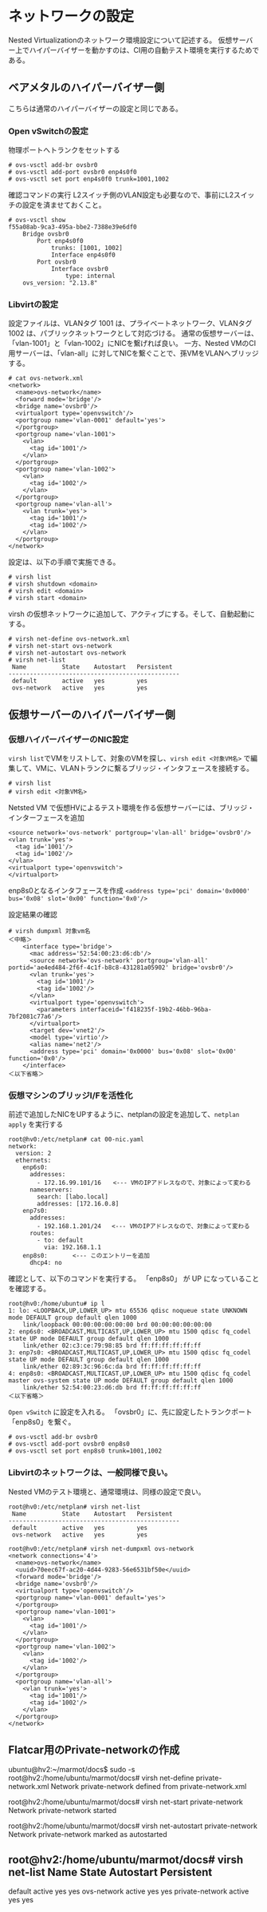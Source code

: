 # ネットワークの設定

Nested Virtualizationのネットワーク環境設定について記述する。
仮想サーバー上でハイパーバイザーを動かすのは、CI用の自動テスト環境を実行するためである。

## ベアメタルのハイパーバイザー側

こちらは通常のハイパーバイザーの設定と同じである。

### Open vSwitchの設定

物理ポートへトランクをセットする

~~~
# ovs-vsctl add-br ovsbr0
# ovs-vsctl add-port ovsbr0 enp4s0f0
# ovs-vsctl set port enp4s0f0 trunk=1001,1002
~~~

確認コマンドの実行
L2スイッチ側のVLAN設定も必要なので、事前にL2スイッチの設定を済ませておくこと。

~~~
# ovs-vsctl show
f55a08ab-9ca3-495a-bbe2-7388e39e6df0
    Bridge ovsbr0
        Port enp4s0f0
            trunks: [1001, 1002]
            Interface enp4s0f0
        Port ovsbr0
            Interface ovsbr0
                type: internal
    ovs_version: "2.13.8"
~~~

### Libvirtの設定

設定ファイルは、VLANタグ 1001 は、プライベートネットワーク、VLANタグ 1002 は、パブリックネットワークとして対応づける。
通常の仮想サーバーは、「vlan-1001」と「vlan-1002」にNICを繋げれば良い。
一方、Nested VMのCI用サーバーは、「vlan-all」に対してNICを繋ぐことで、孫VMをVLANへブリッジする。

~~~
# cat ovs-network.xml
<network>
  <name>ovs-network</name>
  <forward mode='bridge'/>
  <bridge name='ovsbr0'/>
  <virtualport type='openvswitch'/>
  <portgroup name='vlan-0001' default='yes'>
  </portgroup>
  <portgroup name='vlan-1001'>
    <vlan>
      <tag id='1001'/>
    </vlan>
  </portgroup>
  <portgroup name='vlan-1002'>
    <vlan>
      <tag id='1002'/>
    </vlan>
  </portgroup>
  <portgroup name='vlan-all'>
    <vlan trunk='yes'>
      <tag id='1001'/>
      <tag id='1002'/>
    </vlan>
  </portgroup>
</network>
~~~

設定は、以下の手順で実施できる。

~~~
# virsh list
# virsh shutdown <domain>
# virsh edit <domain>
# virsh start <domain>
~~~


virsh の仮想ネットワークに追加して、アクティブにする。そして、自動起動にする。

~~~
# virsh net-define ovs-network.xml
# virsh net-start ovs-network
# virsh net-autostart ovs-network
# virsh net-list
 Name          State    Autostart   Persistent
------------------------------------------------
 default       active   yes         yes
 ovs-network   active   yes         yes
~~~


## 仮想サーバーのハイパーバイザー側


### 仮想ハイパーバイザーのNIC設定

`virsh list`でVMをリストして、対象のVMを探し、`virsh edit <対象VM名>` で編集して、VMに、VLANトランクに繫るブリッジ・インタフェースを接続する。

```
# virsh list 
# virsh edit <対象VM名>
```

Netsted VM で仮想HVによるテスト環境を作る仮想サーバーには、ブリッジ・インターフェースを追加

```
<source network='ovs-network' portgroup='vlan-all' bridge='ovsbr0'/>
<vlan trunk='yes'>
  <tag id='1001'/>
  <tag id='1002'/>
</vlan>
<virtualport type='openvswitch'>
</virtualport>
```

enp8s0となるインタフェースを作成
`<address type='pci' domain='0x0000' bus='0x08' slot='0x00' function='0x0'/>`

設定結果の確認

~~~
# virsh dumpxml 対象vm名
＜中略＞
    <interface type='bridge'>
      <mac address='52:54:00:23:d6:db'/>
      <source network='ovs-network' portgroup='vlan-all' portid='ae4ed484-2f6f-4c1f-b8c8-431281a05902' bridge='ovsbr0'/>
      <vlan trunk='yes'>
        <tag id='1001'/>
        <tag id='1002'/>
      </vlan>
      <virtualport type='openvswitch'>
        <parameters interfaceid='f418235f-19b2-46bb-96ba-7bf2081c77a6'/>
      </virtualport>
      <target dev='vnet2'/>
      <model type='virtio'/>
      <alias name='net2'/>
      <address type='pci' domain='0x0000' bus='0x08' slot='0x00' function='0x0'/>
    </interface>
＜以下省略＞
~~~


### 仮想マシンのブリッジI/Fを活性化

前述で追加したNICをUPするように、netplanの設定を追加して、`netplan apply` を実行する

~~~
root@hv0:/etc/netplan# cat 00-nic.yaml 
network:
  version: 2
  ethernets:
    enp6s0:
      addresses:
        - 172.16.99.101/16　　<--- VMのIPアドレスなので、対象によって変わる
      nameservers:
        search: [labo.local]
        addresses: [172.16.0.8]
    enp7s0:
      addresses:
        - 192.168.1.201/24   <--- VMのIPアドレスなので、対象によって変わる
      routes:
        - to: default
          via: 192.168.1.1
    enp8s0:       <--- このエントリーを追加
      dhcp4: no
~~~

確認として、以下のコマンドを実行する。 「enp8s0」 が UP になっていることを確認する。

~~~
root@hv0:/home/ubuntu# ip l
1: lo: <LOOPBACK,UP,LOWER_UP> mtu 65536 qdisc noqueue state UNKNOWN mode DEFAULT group default qlen 1000
    link/loopback 00:00:00:00:00:00 brd 00:00:00:00:00:00
2: enp6s0: <BROADCAST,MULTICAST,UP,LOWER_UP> mtu 1500 qdisc fq_codel state UP mode DEFAULT group default qlen 1000
    link/ether 02:c3:ce:79:98:85 brd ff:ff:ff:ff:ff:ff
3: enp7s0: <BROADCAST,MULTICAST,UP,LOWER_UP> mtu 1500 qdisc fq_codel state UP mode DEFAULT group default qlen 1000
    link/ether 02:89:3c:96:6c:da brd ff:ff:ff:ff:ff:ff
4: enp8s0: <BROADCAST,MULTICAST,UP,LOWER_UP> mtu 1500 qdisc fq_codel master ovs-system state UP mode DEFAULT group default qlen 1000
    link/ether 52:54:00:23:d6:db brd ff:ff:ff:ff:ff:ff
＜以下省略＞
~~~

`Open vSwitch` に設定を入れる。
「ovsbr0」に、先に設定したトランクポート「enp8s0」を繋ぐ。

~~~
# ovs-vsctl add-br ovsbr0
# ovs-vsctl add-port ovsbr0 enp8s0
# ovs-vsctl set port enp8s0 trunk=1001,1002
~~~


### Libvirtのネットワークは、一般同様で良い。

Nested VMのテスト環境と、通常環境は、同様の設定で良い。

~~~
root@hv0:/etc/netplan# virsh net-list
 Name          State    Autostart   Persistent
------------------------------------------------
 default       active   yes         yes
 ovs-network   active   yes         yes

root@hv0:/etc/netplan# virsh net-dumpxml ovs-network
<network connections='4'>
  <name>ovs-network</name>
  <uuid>70eec67f-ac20-4d44-9283-56e6531bf50e</uuid>
  <forward mode='bridge'/>
  <bridge name='ovsbr0'/>
  <virtualport type='openvswitch'/>
  <portgroup name='vlan-0001' default='yes'>
  </portgroup>
  <portgroup name='vlan-1001'>
    <vlan>
      <tag id='1001'/>
    </vlan>
  </portgroup>
  <portgroup name='vlan-1002'>
    <vlan>
      <tag id='1002'/>
    </vlan>
  </portgroup>
  <portgroup name='vlan-all'>
    <vlan trunk='yes'>
      <tag id='1001'/>
      <tag id='1002'/>
    </vlan>
  </portgroup>
</network>
~~~


## Flatcar用のPrivate-networkの作成

ubuntu@hv2:~/marmot/docs$ sudo -s
root@hv2:/home/ubuntu/marmot/docs# virsh net-define private-network.xml
Network private-network defined from private-network.xml

root@hv2:/home/ubuntu/marmot/docs# virsh net-start private-network
Network private-network started

root@hv2:/home/ubuntu/marmot/docs# virsh net-autostart private-network
Network private-network marked as autostarted

root@hv2:/home/ubuntu/marmot/docs# virsh net-list
 Name              State    Autostart   Persistent
----------------------------------------------------
 default           active   yes         yes
 ovs-network       active   yes         yes
 private-network   active   yes         yes
